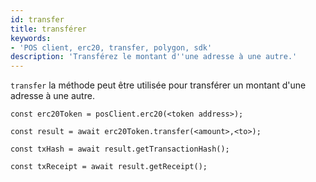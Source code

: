 ```yaml
---
id: transfer
title: transférer
keywords:
- 'POS client, erc20, transfer, polygon, sdk'
description: 'Transférez le montant d''une adresse à une autre.'
---
```


`transfer` la méthode peut être utilisée pour transférer un montant d'une adresse à une autre.

```
const erc20Token = posClient.erc20(<token address>);

const result = await erc20Token.transfer(<amount>,<to>);

const txHash = await result.getTransactionHash();

const txReceipt = await result.getReceipt();

```
